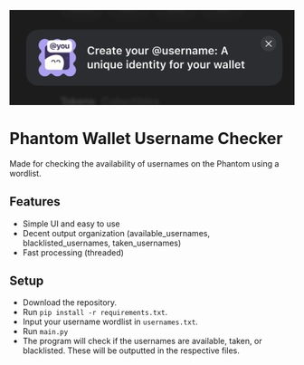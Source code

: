 ![phantom_usernames](https://github.com/LuckyDuckyy/phantom-username-checker/blob/main/banner_image.png?raw=true)

# Phantom Wallet Username Checker
Made for checking the availability of usernames on the Phantom using a wordlist.

## Features
- Simple UI and easy to use
- Decent output organization (available_usernames, blacklisted_usernames, taken_usernames)
- Fast processing (threaded) 

## Setup
- Download the repository.
- Run `pip install -r requirements.txt`.
- Input your username wordlist in `usernames.txt`.
- Run `main.py`
- The program will check if the usernames are available, taken, or blacklisted. These will be outputted in the respective files.

